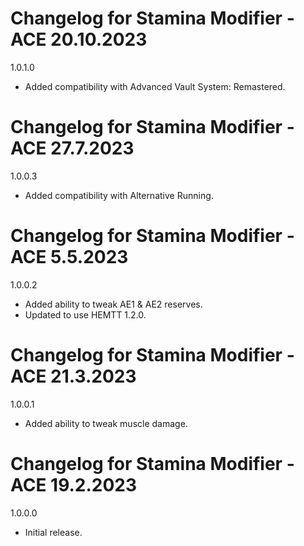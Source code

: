 # Changelog for Stamina Modifier - ACE 20.10.2023

1.0.1.0
- Added compatibility with Advanced Vault System: Remastered.

# Changelog for Stamina Modifier - ACE 27.7.2023

1.0.0.3
- Added compatibility with Alternative Running. 

# Changelog for Stamina Modifier - ACE 5.5.2023

1.0.0.2
- Added ability to tweak AE1 & AE2 reserves.
- Updated to use HEMTT 1.2.0.

# Changelog for Stamina Modifier - ACE 21.3.2023

1.0.0.1
- Added ability to tweak muscle damage.

# Changelog for Stamina Modifier - ACE 19.2.2023

1.0.0.0
- Initial release.
